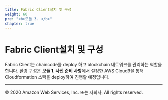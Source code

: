 ```yaml
---
title: Fabric Client설치 및 구성 
weight: 60
pre: "<b>모듈 3. </b>"
chapter: true
---
```


# Fabric Client설치 및 구성 

Fabric Client는 chaincode를 deploy 하고 blockchain 네트워크를 관리하는 역할을 합니다. 환경 구성은 **모듈 1. 사전 준비 사항**에서 설정한 AWS Cloud9을 통해 Cloudformation 스택을 deploy하여 진행할 예정입니다. 


---
© 2020 Amazon Web Services, Inc. 또는 자회사, All rights reserved.
